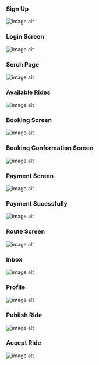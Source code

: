 ### Sign Up
![image alt](https://github.com/bharathpagilla/flutter-ecoride/blob/f4a710130fee3ecc03aa0483fdee7c4867b283c5/git%20images/signup.jpg)
### Login Screen
![image alt](https://github.com/bharathpagilla/flutter-ecoride/blob/664e86652e9817ade71ccb1b971153e0171ecda4/git%20images/login.jpg)
### Serch Page
![image alt](https://github.com/bharathpagilla/flutter-ecoride/blob/fad3692efed83c662fde9ca89fd90a8b29773c43/git%20images/search.jpg)
### Available Rides
![image alt](https://github.com/bharathpagilla/flutter-ecoride/blob/66c3c5025d9e5b9ecbc635c00cf1e11d4f7e700d/git%20images/avaliable.jpg)
### Booking Screen
![image alt](https://github.com/bharathpagilla/flutter-ecoride/blob/bdfe2169c4189cd1d02bee0d9199e052e40f7931/git%20images/booking.jpg)
### Booking Conformation Screen
![image alt](https://github.com/bharathpagilla/flutter-ecoride/blob/b4a00b46a079c5d80b7d71dadbfe87daad4f38b3/git%20images/booking%20con.jpg)
### Payment Screen
![image alt](https://github.com/bharathpagilla/flutter-ecoride/blob/d8cb6dae85dda9f02538b7f4983774f1b589b95b/git%20images/payment.jpg)
### Payment Sucessfully
![image alt](https://github.com/bharathpagilla/flutter-ecoride/blob/0c2c480c9d975f4478329b321897bac845ad6a63/git%20images/payment%20succ.jpg)
### Route Screen
![image alt](https://github.com/bharathpagilla/flutter-ecoride/blob/886c12c2b05cb9d576ae82d5154997dce57610b1/git%20images/route.jpg)
### Inbox
![image alt]()
### Profile
![image alt]()
### Pubilsh Ride
![image alt]()
### Accept Ride
![image alt]()

